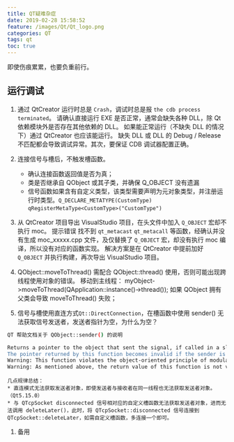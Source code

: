 ```yaml
---
title: QT疑难杂症
date: 2019-02-28 15:58:52
feature: /images/Qt/Qt_logo.png
categories: QT
tags: qt
toc: true
---
```


即使伤痕累累，也要负重前行。

<!-- More -->

## 运行调试
1. 通过 QtCreator 运行时总是 `Crash`，调试时总是报 `the cdb process terminated`。
   请确认直接运行 EXE 是否正常，通常会缺失各种 DLL，除 Qt 依赖模块外是否存在其他依赖的 DLL。
   如果能正常运行（不缺失 DLL 的情况下）通过 QtCreator 也应该能运行。
   缺失 DLL 或 DLL 的 Debug / Release 不匹配都会导致调试异常。其次，要保证 CDB 调试器配置正确。

1. 连接信号与槽后，不触发槽函数。
   * 确认连接函数返回值是否为真；
   * 类是否继承自 QObject 或其子类，并确保 Q_OBJECT 没有遗漏
   * 信号函数如果含有自定义类型，该类型需要声明为元对象类型，并注册运行时类型。`Q_DECLARE_METATYPE(CustomType)` `qRegisterMetaType<CustomType>("CustomType")`

1. 从 QtCreator 项目导出 VisualStudio 项目，在头文件中加入 `Q_OBJECT` 宏却不执行 moc。
   提示错误 找不到 `qt_metacast` `qt_metacall` 等函数，经确认并没有生成 moc_xxxxx.cpp 文件，及仅替换了 `Q_OBJECT` 宏，却没有执行 moc 编译，所以没有对应的函数实现。
   解决方案是在 QtCreator 中提前加好 `Q_OBJECT` 并执行构建，再次导出 VisualStudio 项目。

1. QObject::moveToThread() 需配合 QObject::thread() 使用，否则可能出现跨线程使用对象的错误。
   移动到主线程： myObject->moveToThread(QApplication::instance()->thread());
   如果 QObject 拥有父类会导致 moveToThread() 失败；

1. 信号与槽使用直连方式`Qt::DirectConnection`，在槽函数中使用 sender() 无法获取信号发送者，发送者指针为空，为什么为空？
``` bash
QT 帮助文档关于 QObject::sender() 的说明

Returns a pointer to the object that sent the signal, if called in a slot activated by a signal; otherwise it returns nullptr. The pointer is valid only during the execution of the slot that calls this function from this object's thread context.
The pointer returned by this function becomes invalid if the sender is destroyed, or if the slot is disconnected from the sender's signal.
Warning: This function violates the object-oriented principle of modularity. However, getting access to the sender might be useful when many signals are connected to a single slot.
Warning: As mentioned above, the return value of this function is not valid when the slot is called via a Qt::DirectConnection from a thread different from this object's thread. Do not use this function in this type of scenario.
```
    几点规律总结：
    * 直连模式无法获取发送者对象，即使发送者与接收者在同一线程也无法获取发送者对象。（Qt5.15.0）
    * 与 QTcpSocket disconnected 信号相对应的自定义槽函数无法获取发送者对象，进而无法调用 deleteLater()，此时，将 QTcpSocket::disconnected 信号连接到 QTcpSocket::deleteLater，如需自定义槽函数，多连接一个即可。

1. 备用

